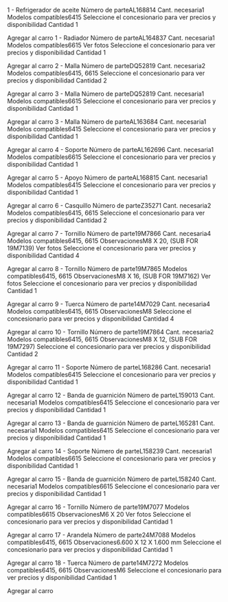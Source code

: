 1 -
Refrigerador de aceite
Número de parteAL168814
Cant. necesaria1
Modelos compatibles6415
Seleccione el concesionario para ver precios y disponibilidad
Cantidad
1

Agregar al carro
1 -
Radiador
Número de parteAL164837
Cant. necesaria1
Modelos compatibles6615
Ver fotos
Seleccione el concesionario para ver precios y disponibilidad
Cantidad
1

Agregar al carro
2 -
Malla
Número de parteDQ52819
Cant. necesaria2
Modelos compatibles6415, 6615
Seleccione el concesionario para ver precios y disponibilidad
Cantidad
2

Agregar al carro
3 -
Malla
Número de parteDQ52819
Cant. necesaria1
Modelos compatibles6615
Seleccione el concesionario para ver precios y disponibilidad
Cantidad
1

Agregar al carro
3 -
Malla
Número de parteAL163684
Cant. necesaria1
Modelos compatibles6415
Seleccione el concesionario para ver precios y disponibilidad
Cantidad
1

Agregar al carro
4 -
Soporte
Número de parteAL162696
Cant. necesaria1
Modelos compatibles6615
Seleccione el concesionario para ver precios y disponibilidad
Cantidad
1

Agregar al carro
5 -
Apoyo
Número de parteAL168815
Cant. necesaria1
Modelos compatibles6415
Seleccione el concesionario para ver precios y disponibilidad
Cantidad
1

Agregar al carro
6 -
Casquillo
Número de parteZ35271
Cant. necesaria2
Modelos compatibles6415, 6615
Seleccione el concesionario para ver precios y disponibilidad
Cantidad
2

Agregar al carro
7 -
Tornillo
Número de parte19M7866
Cant. necesaria4
Modelos compatibles6415, 6615
ObservacionesM8 X 20, (SUB FOR 19M7139)
Ver fotos
Seleccione el concesionario para ver precios y disponibilidad
Cantidad
4

Agregar al carro
8 -
Tornillo
Número de parte19M7865
Modelos compatibles6415, 6615
ObservacionesM8 X 16, (SUB FOR 19M7162)
Ver fotos
Seleccione el concesionario para ver precios y disponibilidad
Cantidad
1

Agregar al carro
9 -
Tuerca
Número de parte14M7029
Cant. necesaria4
Modelos compatibles6415, 6615
ObservacionesM8
Seleccione el concesionario para ver precios y disponibilidad
Cantidad
4

Agregar al carro
10 -
Tornillo
Número de parte19M7864
Cant. necesaria2
Modelos compatibles6415, 6615
ObservacionesM8 X 12, (SUB FOR 19M7297)
Seleccione el concesionario para ver precios y disponibilidad
Cantidad
2

Agregar al carro
11 -
Soporte
Número de parteL168286
Cant. necesaria1
Modelos compatibles6415
Seleccione el concesionario para ver precios y disponibilidad
Cantidad
1

Agregar al carro
12 -
Banda de guarnición
Número de parteL159013
Cant. necesaria1
Modelos compatibles6415
Seleccione el concesionario para ver precios y disponibilidad
Cantidad
1

Agregar al carro
13 -
Banda de guarnición
Número de parteL165281
Cant. necesaria1
Modelos compatibles6415
Seleccione el concesionario para ver precios y disponibilidad
Cantidad
1

Agregar al carro
14 -
Soporte
Número de parteL158239
Cant. necesaria1
Modelos compatibles6615
Seleccione el concesionario para ver precios y disponibilidad
Cantidad
1

Agregar al carro
15 -
Banda de guarnición
Número de parteL158240
Cant. necesaria1
Modelos compatibles6615
Seleccione el concesionario para ver precios y disponibilidad
Cantidad
1

Agregar al carro
16 -
Tornillo
Número de parte19M7077
Modelos compatibles6615
ObservacionesM6 X 20
Ver fotos
Seleccione el concesionario para ver precios y disponibilidad
Cantidad
1

Agregar al carro
17 -
Arandela
Número de parte24M7088
Modelos compatibles6415, 6615
Observaciones6.600 X 12 X 1.600 mm
Seleccione el concesionario para ver precios y disponibilidad
Cantidad
1

Agregar al carro
18 -
Tuerca
Número de parte14M7272
Modelos compatibles6415, 6615
ObservacionesM6
Seleccione el concesionario para ver precios y disponibilidad
Cantidad
1

Agregar al carro